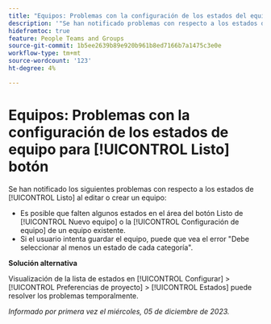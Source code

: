 ```yaml
---
title: "Equipos: Problemas con la configuración de los estados del equipo para el botón Listo"
description: '"Se han notificado problemas con respecto a los estados de [!UICONTROL Listo] al editar o crear un equipo. Hay disponible una solución alternativa".'
hidefromtoc: true
feature: People Teams and Groups
source-git-commit: 1b5ee2639b89e920b961b8ed7166b7a1475c3e0e
workflow-type: tm+mt
source-wordcount: '123'
ht-degree: 4%

---
```



# Equipos: Problemas con la configuración de los estados de equipo para [!UICONTROL Listo] botón

Se han notificado los siguientes problemas con respecto a los estados de [!UICONTROL Listo] al editar o crear un equipo:

* Es posible que falten algunos estados en el área del botón Listo de [!UICONTROL Nuevo equipo] o la [!UICONTROL Configuración de equipo] de un equipo existente.
* Si el usuario intenta guardar el equipo, puede que vea el error &quot;Debe seleccionar al menos un estado de cada categoría&quot;.

**Solución alternativa**

Visualización de la lista de estados en [!UICONTROL Configurar] > [!UICONTROL Preferencias de proyecto] > [!UICONTROL Estados] puede resolver los problemas temporalmente.

_Informado por primera vez el miércoles, 05 de diciembre de 2023._
